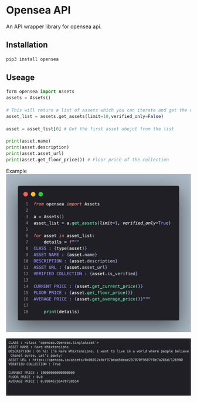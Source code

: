 # Opensea API

An API wrapper library for opensea api.

## Installation

```python
pip3 install opensea
```

## Useage

```python
form opensea import Assets
assets = Assets()

# This will return a list of assets which you can iterate and get the needed data
asset_list = assets.get_assets(limit=10,verified_only=False)

asset = asset_list[0] # Get the first asset obejct from the list

print(asset.name)
print(asset.description)
print(asset.asset_url)
print(asset.get_floor_price()) # Floor price of the collection
```

Example\
<img src="images/sample_code.png" alt="sample code" width="600px">

<img src="images/output.png" alt="output" width="600px">
